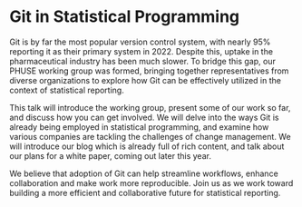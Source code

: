 # Git in Statistical Programming 

Git is by far the most popular version control system, with nearly 95% reporting it as their primary system in 2022. Despite this, uptake in the pharmaceutical industry has been much slower. To bridge this gap, our PHUSE working group was formed, bringing together representatives from diverse organizations to explore how Git can be effectively utilized in the context of statistical reporting.

This talk will introduce the working group, present some of our work so far, and discuss how you can get involved. We will delve into the ways Git is already being employed in statistical programming, and examine how various companies are tackling the challenges of change management. We will introduce our blog which is already full of rich content, and talk about our plans for a white paper, coming out later this year.

We believe that adoption of Git can help streamline workflows, enhance collaboration and make work more reproducible. Join us as we work toward building a more efficient and collaborative future for statistical reporting. 

